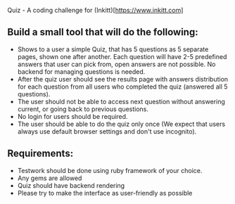Quiz - A coding challenge for (Inkitt)[https://www.inkitt.com]

## Build a small tool that will do the following:

* Shows to a user a simple Quiz, that has 5 questions as 5 separate pages, shown one after another. Each question will have 2-5 predefined answers that user can pick from, open answers are not possible. No backend for managing questions is needed.
* After the quiz user should see the results page with answers distribution for each question from all users who completed the quiz (answered all 5 questions).
* The user should not be able to access next question without answering current, or going back to previous questions.
* No login for users should be required.
* The user should be able to do the quiz only once (We expect that users always use default browser settings and don't use incognito).


## Requirements:

* Testwork should be done using ruby framework of your choice.
* Any gems are allowed
* Quiz should have backend rendering
* Please try to make the interface as user-friendly as possible
